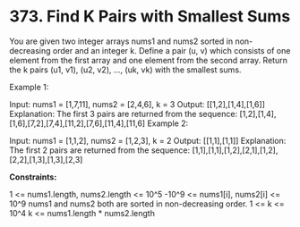 # 373. Find K Pairs with Smallest Sums

You are given two integer arrays nums1 and nums2 sorted in non-decreasing order and an integer k.
Define a pair (u, v) which consists of one element from the first array and one element from the second array.
Return the k pairs (u1, v1), (u2, v2), ..., (uk, vk) with the smallest sums.

Example 1:

Input: nums1 = [1,7,11], nums2 = [2,4,6], k = 3
Output: [[1,2],[1,4],[1,6]]
Explanation: The first 3 pairs are returned from the sequence: [1,2],[1,4],[1,6],[7,2],[7,4],[11,2],[7,6],[11,4],[11,6]
Example 2:

Input: nums1 = [1,1,2], nums2 = [1,2,3], k = 2
Output: [[1,1],[1,1]]
Explanation: The first 2 pairs are returned from the sequence: [1,1],[1,1],[1,2],[2,1],[1,2],[2,2],[1,3],[1,3],[2,3]

**Constraints:**

1 <= nums1.length, nums2.length <= 10^5
-10^9 <= nums1[i], nums2[i] <= 10^9
nums1 and nums2 both are sorted in non-decreasing order.
1 <= k <= 10^4
k <= nums1.length * nums2.length
